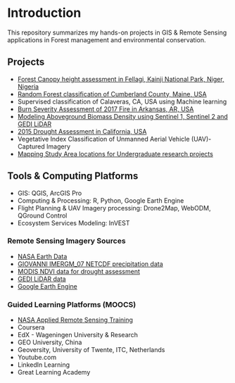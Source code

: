 # Introduction
This repository summarizes my hands-on projects in GIS & Remote Sensing applications in Forest management and environmental conservation.
## Projects
- [Forest Canopy height assessment in Fellagi, Kainji National Park, Niger, Nigeria](https://github.com/GEO-001/hands-on-projects/blob/main/Project%20files/forest%20canopy%20height%20assessment/3D_forest_height.md)
- [Random Forest classification of Cumberland County, Maine, USA](https://github.com/GEO-001/hands-on-projects/blob/main/Project%20files/Land%20Cover%20Classification/Random%20Forest.md)
- Supervised classification of Calaveras, CA, USA using Machine learning
- [Burn Severity Assessment of 2017 Fire in Arkansas, AR, USA](https://github.com/GEO-001/hands-on-projects/blob/main/Project%20files/Fire%20Risk%20Assessment/Burn%20severity.md)
- [Modeling Aboveground Biomass Density using Sentinel 1, Sentinel 2 and GEDI LiDAR](https://github.com/GEO-001/hands-on-projects/blob/main/Project%20files/Above%20Ground%20Biomass%20Modeling/agbd.md)
- [2015 Drought Assessment in California, USA](https://github.com/GEO-001/hands-on-projects/blob/main/Project%20files/Drought%20Assessment/drought.ipynb)
- Vegetative Index Classification of Unmanned Aerial Vehicle (UAV)-Captured Imagery
- [Mapping Study Area locations for Undergraduate research projects](https://github.com/GEO-001/hands-on-projects/blob/main/Project%20files/study_area_maps.ipynb)

## Tools & Computing Platforms
- GIS: QGIS, ArcGIS Pro
- Computing & Processing: R, Python, Google Earth Engine
- Flight Planning & UAV Imagery processing: Drone2Map, WebODM, QGround Control
- Ecosystem Services Modeling: InVEST
  
### Remote Sensing Imagery Sources
- [NASA Earth Data](https://www.earthdata.nasa.gov/)
- [GIOVANNI IMERGM_07 NETCDF precipitation data](https://giovanni.gsfc.nasa.gov/giovanni/)
- [MODIS NDVI data for drought assessment](https://modis.gsfc.nasa.gov/data/dataprod/mod13.php)
- [GEDI LiDAR data](https://www.earthdata.nasa.gov/learn/articles/gedi-l4b-data)
- [Google Earth Engine](https://developers.google.com/earth-engine/datasets/)

### Guided Learning Platforms (MOOCS)
- [NASA Applied Remote Sensing Training](https://appliedsciences.nasa.gov/what-we-do/capacity-building/arset)
- Coursera
- EdX - Wageningen University & Research
- GEO University, China
- Geoversity, University of Twente, ITC, Netherlands
- Youtube.com
- LinkedIn Learning
- Great Learning Academy
  

